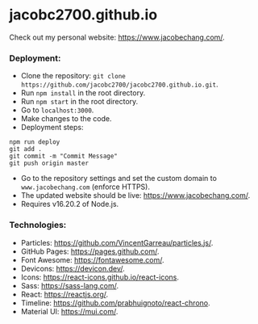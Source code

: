 # jacobc2700.github.io

Check out my personal website: https://www.jacobechang.com/.

### Deployment:

- Clone the repository: `git clone https://github.com/jacobc2700/jacobc2700.github.io.git`.
- Run `npm install` in the root directory.
- Run `npm start` in the root directory.
- Go to `localhost:3000`.
- Make changes to the code.
- Deployment steps:

```
npm run deploy
git add .
git commit -m "Commit Message"
git push origin master
```

- Go to the repository settings and set the custom domain to `www.jacobechang.com` (enforce HTTPS).
- The updated website should be live: https://www.jacobechang.com/.
- Requires v16.20.2 of Node.js.

### Technologies:

- Particles: https://github.com/VincentGarreau/particles.js/.
- GitHub Pages: https://pages.github.com/.
- Font Awesome: https://fontawesome.com/.
- Devicons: https://devicon.dev/.
- Icons: https://react-icons.github.io/react-icons.
- Sass: https://sass-lang.com/.
- React: https://reactjs.org/.
- Timeline: https://github.com/prabhuignoto/react-chrono.
- Material UI: https://mui.com/.
